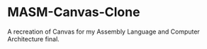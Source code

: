 # MASM-Canvas-Clone

A recreation of Canvas for my Assembly Language and Computer Architecture final.
